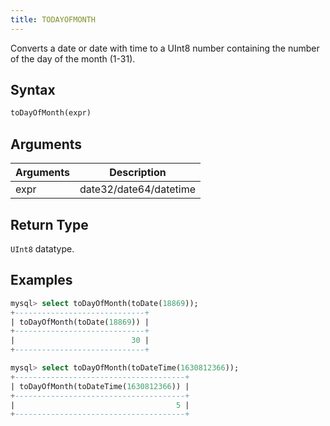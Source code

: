 ```yaml
---
title: TODAYOFMONTH
---
```


Converts a date or date with time to a UInt8 number containing the number of the day of the month (1-31).

## Syntax

```sql
toDayOfMonth(expr)
```

## Arguments

| Arguments   | Description |
| ----------- | ----------- |
| expr | date32/date64/datetime |

## Return Type
`UInt8` datatype.

## Examples

```sql
mysql> select toDayOfMonth(toDate(18869));
+-----------------------------+
| toDayOfMonth(toDate(18869)) |
+-----------------------------+
|                          30 |
+-----------------------------+

mysql> select toDayOfMonth(toDateTime(1630812366));
+--------------------------------------+
| toDayOfMonth(toDateTime(1630812366)) |
+--------------------------------------+
|                                    5 |
+--------------------------------------+
```
